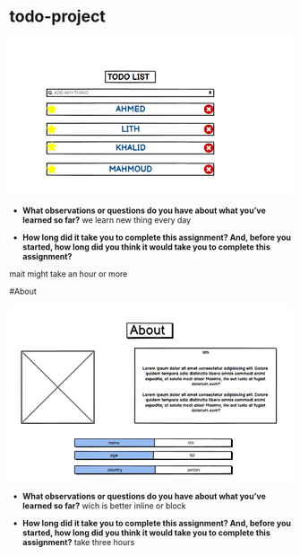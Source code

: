 # todo-project
![image](./assest/TODO.png)

* **What observations or questions do you have about what you’ve learned so far?**
we learn new thing every day

* **How long did it take you to complete this assignment? And, before you started, how long did you think it would take you to complete this assignment?**

mait might take an hour or more

#About

![image](/assest/about.png)


 * **What observations or questions do you have about what you’ve learned so far?**
 wich is better inline or block

 * **How long did it take you to complete this assignment? And, before you started, how long did you think it would take you to complete this assignment?**
take three hours